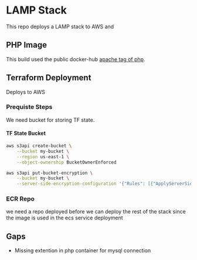 # LAMP Stack

This repo deploys a LAMP stack to AWS and 
## PHP Image
This build used the public docker-hub [apache tag of php](https://hub.docker.com/layers/library/php/apache/images/sha256-db79535bf6fc6ed888d3f99cd406a42f5aa7fa1a874e0807abbd5ca5ae6fd95a?context=explore).

## Terraform Deployment
Deploys to AWS


### Prequiste Steps
We need bucket for storing TF state.

#### TF State Bucket 
```bash
aws s3api create-bucket \
    --bucket my-bucket \
    --region us-east-1 \
    --object-ownership BucketOwnerEnforced

aws s3api put-bucket-encryption \
    --bucket my-bucket \
    --server-side-encryption-configuration '{"Rules": [{"ApplyServerSideEncryptionByDefault": {"SSEAlgorithm": "AES256"}}]}'
```

### ECR Repo
we need a repo deployed before we can deploy the rest of the stack since the image is used in the ecs service deployment

## Gaps
- Missing extention in php container for mysql connection

